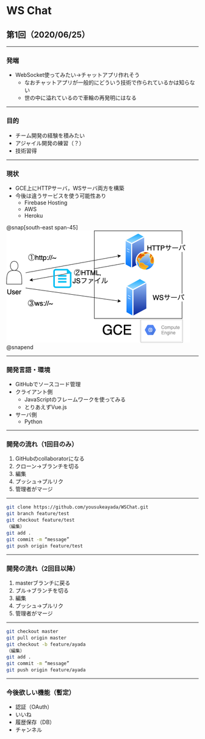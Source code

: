 # **WS Chat**
## 第1回（2020/06/25）

---

### 発端
- WebSocket使ってみたい→チャットアプリ作れそう
  - なおチャットアプリが一般的にどういう技術で作られているかは知らない
  - 世の中に溢れているので車輪の再発明にはなる

---

### 目的
- チーム開発の経験を積みたい
- アジャイル開発の練習（？）
- 技術習得

---

### 現状
- GCE上にHTTPサーバ，WSサーバ両方を構築
- 今後は違うサービスを使う可能性あり
  - Firebase Hosting
  - AWS
  - Heroku

@snap[south-east span-45]
![IMAGE](../assets/img/current_server.png)
@snapend

---

### 開発言語・環境
- GitHubでソースコード管理
- クライアント側
  - JavaScriptのフレームワークを使ってみる
  -  とりあえずVue.js
- サーバ側
  - Python

---

### 開発の流れ（1回目のみ）
1. GitHubのcollaboratorになる
2. クローン→ブランチを切る
3. 編集
4. プッシュ→プルリク
5. 管理者がマージ

---

```bash
git clone https://github.com/yousukeayada/WSChat.git
git branch feature/test
git checkout feature/test
（編集）
git add .
git commit -m “message”
git push origin feature/test
```

---

### 開発の流れ（2回目以降）
1. masterブランチに戻る
2. プル→ブランチを切る
3. 編集
4. プッシュ→プルリク
5. 管理者がマージ

---

```bash
git checkout master
git pull origin master
git checkout -b feature/ayada
（編集）
git add .
git commit -m “message”
git push origin feature/ayada
```

---

### 今後欲しい機能（暫定）
- 認証（OAuth）
- いいね
- 履歴保存（DB）
- チャンネル